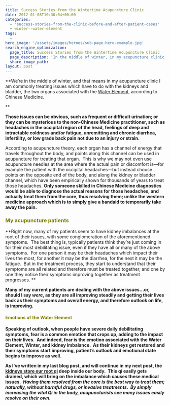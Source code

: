 ```yaml
---
title: Success Stories from the Wintertime Acupuncture Clinic
date: 2012-01-08T10:30:04+00:00
categories:
  - 'success-stories-from-the-clinic-before-and-after-patient-cases'
  - winter--water-element
tags:
  -
hero_image: '/assets/images/heroes/sub-page-hero-example.jpg'
search_engine_optimization:
  page_title: Success Stories from the Wintertime Acupuncture Clinic
  page_description: 'In the middle of winter, in my acupuncture clinic I commonly treat issues related to the kidneys and bladder, & the Water Element.'
  share_image_path:
layout: post
---
```

**We’re in the middle of winter, and that means in my acupuncture clinic I am commonly treating issues which have to do with the kidneys and bladder, the two organs associated with the [Water Element](http://www.wisdomwaysacupuncture.com/2018/01/12/the-depths-of-water-will-keep-you-balanced-this-winter/), according to Chinese Medicine.
  
** 

**Those issues can be obvious, such as frequent or difficult urination; or they can be mysterious to the non-Chinese Medicine practitioner, such as headaches in the occipital region of the head, feelings of deep and intractable coldness and/or fatigue, unremitting and chronic diarrhea, infertility, or low grade back pain not due to an injury or strain.**

According to acupuncture theory, each organ has a channel of energy that travels throughout the body, and points along this channel can be used in acupuncture for treating that organ.  This is why we may not even use acupuncture needles at the area where the actual pain or discomfort is&#8212;for example the patient with the occipital headaches&#8212;but instead choose points on the opposite end of the body, and along the kidney or bladder channel, which have been empirically shown for thousands of years to treat those headaches. **Only someone skilled in Chinese Medicine diagnostics would be able to diagnose the actual reasons for those headaches, and actually treat them from the core, thus resolving them; unlike the western medicine approach which is to simply give a bandaid to temporarily take away the pain.**

### <span style="color: #808000;"><strong>My acupuncture patients</strong></span>

**Right now, many of my patients seem to have kidney imbalances at the root of their issues, with some conglomeration of the aforementioned symptoms.  The best thing is, typically patients think they’re just coming in for their most debilitating issue, even if they have all or many of the above symptoms.  For one person it may be their headaches which impact their lives the most, for another it may be the diarrhea, for the next it may be the fatigue.  But in the treatment process, they start to understand that their symptoms are all related and therefore must be treated together, and one by one they notice their symptoms improving together as treatment progresses. ** 

**Many of my current patients are dealing with the above issues…or, should I say _were_, as they are all improving steadily and getting their lives back as their symptoms and overall energy, and therefore outlook on life, is improving.**

#### <span style="color: #808000;"><strong>Emotions of the Water Element</strong></span>

**Speaking of outlook, when people have severe daily debilitating symptoms, fear is a common emotion that crops up, adding to the impact on their lives.  And indeed, fear is the emotion associated with the Water Element, Winter, and kidney imbalance.  As their kidneys get restored and their symptoms start improving, patient’s outlook and emotional state begins to improve as well.**

**As I’ve written in my last blog post, and will continue in my next post, the [kidneys store our root qi](http://www.wisdomwaysacupuncture.com/2017/12/29/is-your-jing-depleted/) deep inside our body.  This qi easily gets drained, which will bring on the imbalance which causes these medical issues.  _Having them resolved from the core is the best way to treat them; naturally, without harmful drugs, or invasive treatments.  By simply increasing the vital Qi in the body, acupuncturists see many issues easily resolve on their own._**